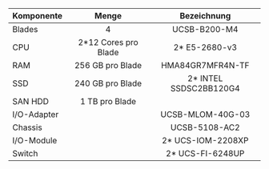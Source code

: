 | Komponente | Menge| Bezeichnung
| ------------- |:-----------:| :-----:|
| Blades | 4 | UCSB-B200-M4 |
| CPU | 2*12 Cores pro Blade | 2* E5-2680-v3 |
| RAM | 256 GB pro Blade | HMA84GR7MFR4N-TF |
| SSD | 240 GB pro Blade | 2* INTEL SSDSC2BB120G4 |
| SAN HDD | 1 TB pro Blade |  |
| I/O-Adapter |  | UCSB-MLOM-40G-03 |
| Chassis |  | UCSB-5108-AC2 |
| I/O-Module |  | 2* UCS-IOM-2208XP |
| Switch |  | 2* UCS-FI-6248UP |

